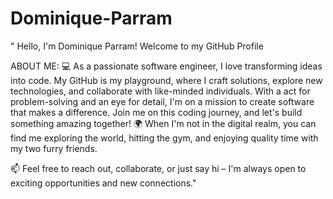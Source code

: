 # Dominique-Parram

" Hello, I'm Dominique Parram!
Welcome to my GitHub Profile

ABOUT ME:
💻 As a passionate software engineer, I love transforming ideas into code. My GitHub is my playground, where I craft solutions, explore new technologies, and collaborate with like-minded individuals. With a act for problem-solving and an eye for detail, I'm on a mission to create software that makes a difference. Join me on this coding journey, and let's build something amazing together! 🌍 When I'm not in the digital realm, you can find me exploring the world, hitting the gym, and enjoying quality time with my two furry friends.

📫 Feel free to reach out, collaborate, or just say hi – I'm always open to exciting opportunities and new connections."
